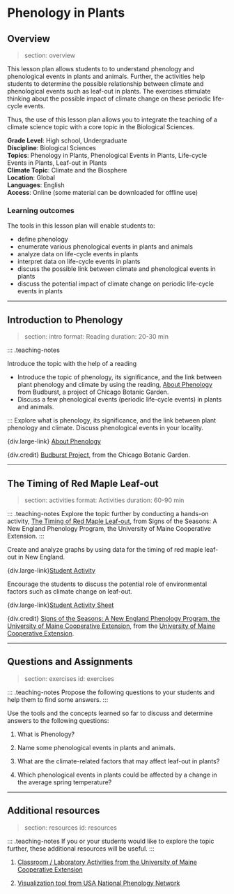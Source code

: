 # Phenology in Plants

## Overview
> section: overview

This lesson plan allows students to to understand phenology and phenological events in plants and animals. Further, the activities help students to determine the possible relationship between climate and phenological events such as leaf-out in plants. The exercises stimulate thinking about the possible impact of climate change on these periodic life-cycle events.

Thus, the use of this lesson plan allows you to integrate the teaching of a climate science topic with a core topic in the Biological Sciences.

__Grade Level__: High school, Undergraduate  
__Discipline__: Biological Sciences  
__Topics__: Phenology in Plants, Phenological Events in Plants, Life-cycle Events in Plants, Leaf-out in Plants  
__Climate Topic__: Climate and the Biosphere  
__Location__: Global  
__Languages__: English  
__Access__: Online (some material can be downloaded for offline use)

### Learning outcomes

The tools in this lesson plan will enable students to:

* define phenology
* enumerate various phenological events in plants and animals
* analyze data on life-cycle events in plants
* interpret data on life-cycle events in plants
* discuss the possible link between climate and phenological events in plants
* discuss the potential impact of climate change on periodic life-cycle events in plants
 
---

## Introduction to Phenology
> section: intro
> format: Reading
> duration: 20-30 min

::: .teaching-notes

Introduce the topic with the help of a reading

* Introduce the topic of phenology, its significance, and the link between plant phenology and climate by using the reading, [About Phenology](http://budburst.org/phenology-defined) from Budburst, a project of Chicago Botanic Garden.
* Discuss a few phenological events (periodic life-cycle events) in plants and animals.

:::
Explore what is phenology, its significance, and the link between plant phenology and climate. Discuss phenological events in your locality.

{div.large-link} [About Phenology](http://budburst.org/phenology-defined)

{div.credit}
[Budburst Project](http://budburst.org/phenology-defined), from the Chicago Botanic Garden.

---


## The Timing of Red Maple Leaf-out
> section: activities
> format: Activities
> duration: 60-90 min

::: .teaching-notes
Explore the topic further by conducting a hands-on activity, [The Timing of Red Maple Leaf-out](https://extension.umaine.edu/signs-of-the-seasons/resources-for-educators/red-maple-leaf-out/), from Signs of the Seasons: A New England Phenology Program, the University of Maine Cooperative Extension. 
:::

Create and analyze graphs by using data for the timing of red maple leaf-out in New England.

{div.large-link}[Student Activity](https://extension.umaine.edu/signs-of-the-seasons/wp-content/uploads/sites/6/2014/09/Red-Maple-Leaf_-SA.pdf) 

Encourage the students to discuss the potential role of environmental factors such as climate change on leaf-out.

{div.large-link}[Student Activity Sheet](https://extension.umaine.edu/signs-of-the-seasons/wp-content/uploads/sites/6/2014/08/Red-Maple_-Student-Activity-Sheet.docx)




{div.credit}
[Signs of the Seasons: A New England Phenology Program, the University of Maine Cooperative Extension](https://extension.umaine.edu/signs-of-the-seasons/resources-for-educators/), from the [University of Maine Cooperative Extension](https://extension.umaine.edu/).

---

## Questions and Assignments
> section: exercises
> id: exercises

::: .teaching-notes
Propose the following questions to your students and help them to find some answers.
:::

Use the tools and the concepts learned so far to discuss and determine answers to the following questions:

1. What is Phenology?

2. Name some phenological events in plants and animals.

3. What are the climate-related factors that may affect leaf-out in plants?

4. Which phenological events in plants could be affected by a change in the average spring temperature?


---

## Additional resources
> section: resources
> id: resources

::: .teaching-notes
If you or your students would like to explore the topic further, these additional resources will be useful.
:::

1. [Classroom / Laboratory Activities from the University of Maine Cooperative Extension]( https://extension.umaine.edu/signs-of-the-seasons/resources-for-educators/)

2. [Visualization tool from USA National Phenology Network](https://www.usanpn.org/data/visualizations)
